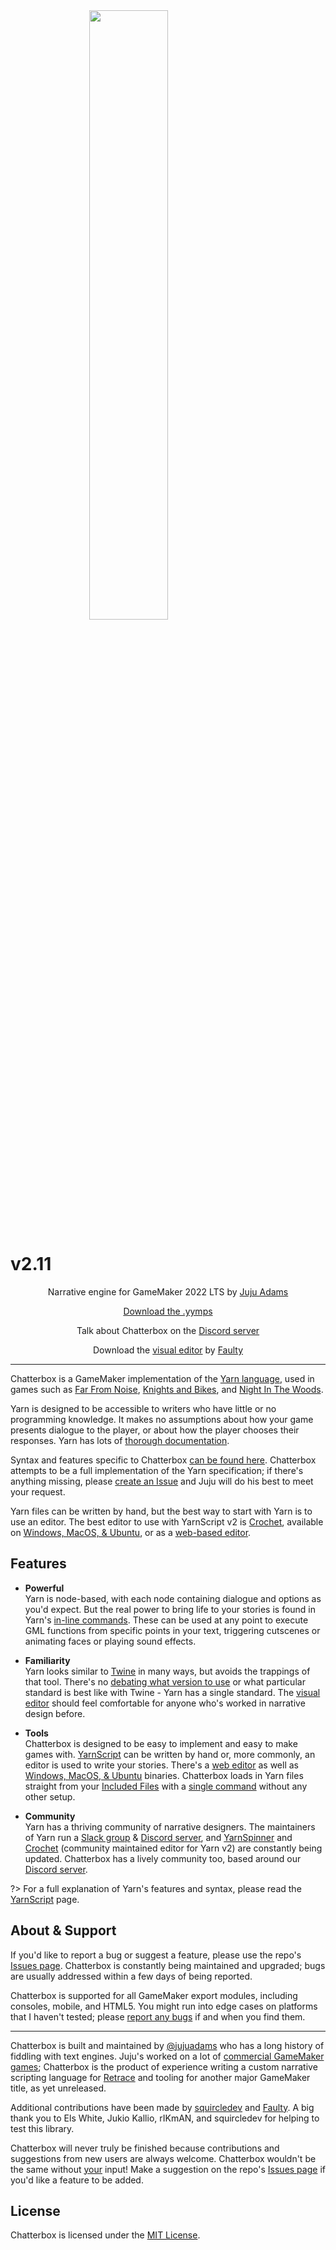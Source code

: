 <img src="https://raw.githubusercontent.com/JujuAdams/Chatterbox/master/LOGO.png" width="50%" style="display: block; margin: auto;" />
<h1>v2.11</h1>
<p align="center">Narrative engine for GameMaker 2022 LTS by <a href="https://www.jujuadams.com/" target="_blank">Juju Adams</a></p>

<p align="center"><a href="https://github.com/JujuAdams/chatterbox/releases/" target="_blank">Download the .yymps</a></p>
<p align="center">Talk about Chatterbox on the <a href="https://discord.gg/8krYCqr" target="_blank">Discord server</a></p>
<p align="center">Download the <a href="https://github.com/FaultyFunctions/YarnEditor/" target="_blank">visual editor</a> by <a href="https://twitter.com/FaultyFunctions" target="_blank">Faulty</a></p>

---

Chatterbox is a GameMaker implementation of the [Yarn language](https://yarnspinner.dev/), used in games such as [Far From Noise](https://www.georgebatchelor.com/farfromnoise), [Knights and Bikes](https://foamswordgames.com/#knights), and [Night In The Woods](http://www.nightinthewoods.com/).

Yarn is designed to be accessible to writers who have little or no programming knowledge. It makes no assumptions about how your game presents dialogue to the player, or about how the player chooses their responses. Yarn has lots of [thorough documentation](https://yarnspinner.dev/docs/tutorial).

Syntax and features specific to Chatterbox [can be found here](concept-yarn-script). Chatterbox attempts to be a full implementation of the Yarn specification; if there's anything missing, please [create an Issue](https://github.com/JujuAdams/Chatterbox/issues) and Juju will do his best to meet your request.

Yarn files can be written by hand, but the best way to start with Yarn is to use an editor. The best editor to use with YarnScript v2 is [Crochet](https://github.com/FaultyFunctions/Crochet), available on [Windows, MacOS, & Ubuntu](https://github.com/FaultyFunctions/Crochet/releases), or as a [web-based editor](https://faultyfunctions.github.io/Crochet/).

## Features

-   **Powerful**<br>
    Yarn is node-based, with each node containing dialogue and options as you'd expect. But the real power to bring life to your stories is found in Yarn's [in-line commands](concept-yarn-script#actions). These can be used at any point to execute GML functions from specific points in your text, triggering cutscenes or animating faces or playing sound effects.<br>

-   **Familiarity**<br>
    Yarn looks similar to [Twine](https://twinery.org/) in many ways, but avoids the trappings of that tool. There's no [debating what version to use](https://www.reddit.com/r/twinegames/comments/eic3na/which_version_should_i_start_with/) or what particular standard is best like with Twine - Yarn has a single standard. The [visual editor](https://faultyfunctions.github.io/Crochet/) should feel comfortable for anyone who's worked in narrative design before.

-   **Tools**<br>
    Chatterbox is designed to be easy to implement and easy to make games with. [YarnScript](concept-yarn-script) can be written by hand or, more commonly, an editor is used to write your stories. There's a [web editor](https://faultyfunctions.github.io/Crochet/) as well as [Windows, MacOS, & Ubuntu](https://github.com/FaultyFunctions/Crochet/releases) binaries. Chatterbox loads in Yarn files straight from your [Included Files](https://manual.yoyogames.com/Settings/Included_Files.htm) with a [single command](reference-configuration#chatterboxloadfromfilefilename-aliasname) without any other setup.

-   **Community**<br>
    Yarn has a thriving community of narrative designers. The maintainers of Yarn run a [Slack group](http://lab.to/narrativegamedev) & [Discord server](https://discord.gg/yarnspinner), and [YarnSpinner](https://github.com/YarnSpinnerTool/) and [Crochet](https://faultyfunctions.github.io/Crochet/) (community maintained editor for Yarn v2) are constantly being updated. Chatterbox has a lively community too, based around our [Discord server](https://discord.gg/8krYCqr).

?> For a full explanation of Yarn's features and syntax, please read the [YarnScript](concept-yarn-script) page.

## About & Support

If you'd like to report a bug or suggest a feature, please use the repo's [Issues page](https://github.com/JujuAdams/chatterbox/issues). Chatterbox is constantly being maintained and upgraded; bugs are usually addressed within a few days of being reported.

Chatterbox is supported for all GameMaker export modules, including consoles, mobile, and HTML5. You might run into edge cases on platforms that I haven't tested; please [report any bugs](https://github.com/JujuAdams/chatterbox/issues) if and when you find them.

---

Chatterbox is built and maintained by [@jujuadams](https://twitter.com/jujuadams) who has a long history of fiddling with text engines. Juju's worked on a lot of [commercial GameMaker games](http://www.jujuadams.com/); Chatterbox is the product of experience writing a custom narrative scripting language for [Retrace](https://store.steampowered.com/app/1052640/Retrace/) and tooling for another major GameMaker title, as yet unreleased.

Additional contributions have been made by [squircledev](https://github.com/squircledev) and [Faulty](https://github.com/FaultyFunctions). A big thank you to Els White, Jukio Kallio, rIKmAN, and squircledev for helping to test this library.

Chatterbox will never truly be finished because contributions and suggestions from new users are always welcome. Chatterbox wouldn't be the same without [your](https://tenor.com/search/whos-awesome-gifs) input! Make a suggestion on the repo's [Issues page](https://github.com/JujuAdams/chatterbox/issues) if you'd like a feature to be added.

## License

Chatterbox is licensed under the [MIT License](https://github.com/JujuAdams/Chatterbox/blob/master/LICENSE).

